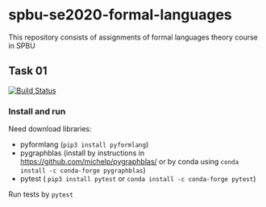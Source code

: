 # spbu-se2020-formal-languages

This repository consists of assignments of formal languages theory course in SPBU

## Task 01 
[![Build Status](https://travis-ci.com/KanashinDmitry/spbu-se2020-formal-languages.svg?branch=Task01)](https://travis-ci.com/KanashinDmitry/spbu-se2020-formal-languages)
### Install and run
Need download libraries:
 - pyformlang (```pip3 install pyformlang```)
 - pygraphblas (install by instructions in https://github.com/michelp/pygraphblas/ or by conda using ```conda install -c conda-forge pygraphblas```) 
 - pytest ( ```pip3 install pytest``` or ```conda install -c conda-forge pytest```)

Run tests by ```pytest```
